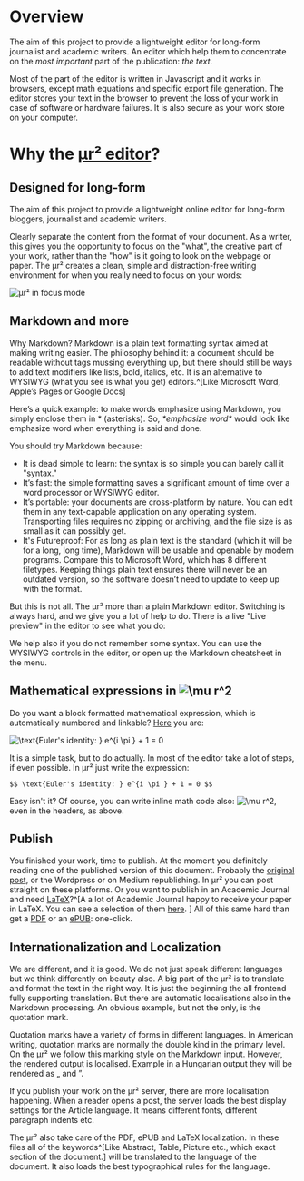 
# Overview 

The aim of this project to provide a lightweight editor for long-form journalist and academic writers. An editor which help them to concentrate on the *most important* part of the publication: *the text*.  

Most of the part of the editor is written in Javascript and it works in browsers, except math equations and specific export file generation. The editor stores your text in the browser to prevent the loss of your work in case of software or hardware failures. It is also secure as your work store on your computer.   

# Why the [μr² editor](https://mur2.co.uk/editor)?
## Designed for long-form

The aim of this project to provide a lightweight online editor for long-form bloggers, journalist and academic writers.

Clearly separate the content from the format of your document. As a writer, this gives you the opportunity to focus on the "what", the creative part of your work, rather than the "how" is it going to look on the webpage or paper. The μr² creates a clean, simple and distraction-free writing environment for when you really need to focus on your words:

 ![μr² in focus mode](https://mur2.co.uk/_uploads/photos/attila/mur2_focuse_mode_en.png) 

## Markdown and more

Why Markdown? Markdown is a plain text formatting syntax aimed at making writing easier. The philosophy behind it: a document should be readable without tags mussing everything up, but there should still be ways to add text modifiers like lists, bold, italics, etc. It is an alternative to WYSIWYG (what you see is what you get) editors.^[Like Microsoft Word, Apple’s Pages or Google Docs]

Here’s a quick example: to make words emphasize using Markdown, you simply enclose them in * (asterisks). So, *\*emphasize word\** would look like emphasize word when everything is said and done.

You should try Markdown because:
+ It is dead simple to learn: the syntax is so simple you can barely call it "syntax." 
+ It’s fast: the simple formatting saves a significant amount of time over a word processor or WYSIWYG editor.
+ It’s portable: your documents are cross-platform by nature. You can edit them in any text-capable application on any operating system. Transporting files requires no zipping or archiving, and the file size is as small as it can possibly get. 
+ It's Futureproof: For as long as plain text is the standard (which it will be for a long, long time), Markdown will be usable and openable by modern programs. Compare this to Microsoft Word, which has 8 different filetypes. Keeping things plain text ensures there will never be an outdated version, so the software doesn’t need to update to keep up with the format.

But this is not all. The μr² more than a plain Markdown editor. Switching is always hard, and we give you a lot of help to do. There is a live "Live preview" in the editor to see what you do:

We help also if you do not remember some syntax. You can use the WYSIWYG controls in the editor, or open up the Markdown cheatsheet in the menu.

## Mathematical expressions in <img src="https://tex.s2cms.ru/svg/%5Cmu%20r%5E2" alt="\mu r^2" /> 
Do you want a block formatted mathematical expression, which is automatically numbered and linkable? [Here](#eq:1) you are:


<img src="https://tex.s2cms.ru/svg/%20%5Ctext%7BEuler's%20identity%3A%20%7D%20e%5E%7Bi%20%5Cpi%20%7D%20%2B%201%20%3D%200%20" alt=" \text{Euler's identity: } e^{i \pi } + 1 = 0 " />

It is a simple task, but to do actually. In most of the editor take a lot of steps, if even possible. In    μr² just write the expression: 
```
$$ \text{Euler's identity: } e^{i \pi } + 1 = 0 $$
```

Easy isn't it? Of course, you can write inline math code also: <img src="https://tex.s2cms.ru/svg/%20%5Cmu%20r%5E2%20" alt=" \mu r^2 " />, even in the headers, as above.

## Publish

You finished your work, time to publish. At the moment you definitely reading one of the published version of this document. Probably the [original post](https://mur2.co.uk/reader/18), or the Wordpress or on Medium republishing.  In μr² you can post straight on these platforms. Or you want to publish in an Academic Journal and need [LaTeX]()?^[A a lot of Academic Journal happy to receive your paper in LaTeX. You can see a selection of them [here](https://fr.overleaf.com/latex/templates/tagged/academic-journal). ]  All of this same hard than get a [PDF]() or an [ePUB](): one-click.

## Internationalization and Localization
We are different, and it is good. We do not just speak different languages but we think differently on beauty also. A big part of the μr² is to translate and format the text in the right way. It is just the beginning the all frontend fully supporting translation. But there are automatic localisations also in the Markdown processing. An obvious example, but not the only, is the quotation mark. 

Quotation marks have a variety of forms in different languages. In American writing, quotation marks are normally the double kind in the primary level. On the μr² we follow this marking style on the Markdown input. However, the rendered output is localised. Example in a Hungarian output they will be rendered as „ and ”.

If you publish your work on the μr² server, there are more localisation happening. When a reader opens a post, the server loads the best display settings for the Article language. It means different fonts, different paragraph indents etc. 

The μr² also take care of the PDF, ePUB and LaTeX localization. In these files all of the keywords^[Like Abstract, Table, Picture etc., which exact section of the document.] will be translated to the language of the document. It also loads the best typographical rules for the language.  